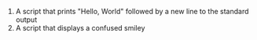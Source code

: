 1. A script that prints "Hello, World" followed by a new line to the standard output
2. A script that displays a confused smiley
